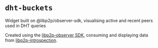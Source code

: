 # `dht-buckets`

Widget built on @libp2p/observer-sdk, visualising active and recent peers used in DHT queries

Created using the [libp2p-observer SDK](), consuming and displaying data from [libp2p-introspection]().
